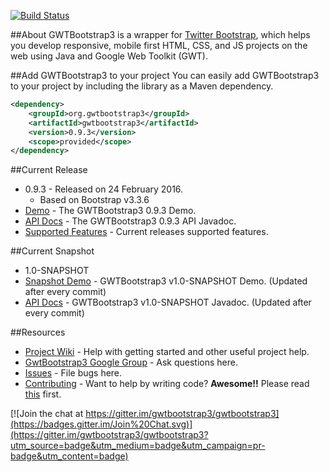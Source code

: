 [![Build Status](https://travis-ci.org/gwtbootstrap3/gwtbootstrap3.svg?branch=master)](https://travis-ci.org/gwtbootstrap3/gwtbootstrap3)

##About
GWTBootstrap3 is a wrapper for [Twitter Bootstrap](http://getbootstrap.com/), which helps you develop responsive, mobile first HTML, CSS, and JS projects on the web using Java and Google Web Toolkit (GWT). 

##Add GWTBootstrap3 to your project
You can easily add GWTBootstrap3 to your project by including the library as a Maven dependency.

```xml
<dependency>
    <groupId>org.gwtbootstrap3</groupId>
    <artifactId>gwtbootstrap3</artifactId>
    <version>0.9.3</version>
    <scope>provided</scope>
</dependency>
```

##Current Release
* 0.9.3 - Released on 24 February 2016. 
  * Based on Bootstrap v3.3.6
* [Demo](http://gwtbootstrap3.github.io/gwtbootstrap3-demo/snapshot) - The GWTBootstrap3 0.9.3 Demo.
* [API Docs](http://gwtbootstrap3.github.io/gwtbootstrap3-demo/snapshot/apidocs) - The GWTBootstrap3 0.9.3 API Javadoc.
* [Supported Features](https://github.com/gwtbootstrap3/gwtbootstrap3/wiki/Supported-Features) - Current releases supported features.

##Current Snapshot
* 1.0-SNAPSHOT
* [Snapshot Demo](http://gwtbootstrap3.github.io/gwtbootstrap3-demo/snapshot) - GWTBootstrap3 v1.0-SNAPSHOT Demo. (Updated after every commit)
* [API Docs](http://gwtbootstrap3.github.io/gwtbootstrap3-demo/snapshot/apidocs) - GWTBootstrap3 v1.0-SNAPSHOT Javadoc. (Updated after every commit)

##Resources
* [Project Wiki](https://github.com/gwtbootstrap3/gwtbootstrap3/wiki) - Help with getting started and other useful project help.
* [GwtBootstrap3 Google Group](https://groups.google.com/forum/?fromgroups#!forum/gwtbootstrap3) - Ask questions here.
* [Issues](https://github.com/gwtbootstrap3/gwtbootstrap3/issues) - File bugs here.
* [Contributing](https://github.com/gwtbootstrap3/gwtbootstrap3/wiki/Contributing) - Want to help by writing code?  **Awesome!!**  Please read [this](https://github.com/gwtbootstrap3/gwtbootstrap3/wiki/Contributing) first.

[![Join the chat at https://gitter.im/gwtbootstrap3/gwtbootstrap3](https://badges.gitter.im/Join%20Chat.svg)](https://gitter.im/gwtbootstrap3/gwtbootstrap3?utm_source=badge&utm_medium=badge&utm_campaign=pr-badge&utm_content=badge)
